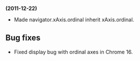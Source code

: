 **(2011-12-22)**
        
- Made navigator.xAxis.ordinal inherit xAxis.ordinal.

## Bug fixes 
- Fixed display bug with ordinal axes in Chrome 16.
